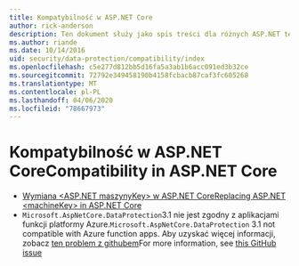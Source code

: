 ```yaml
---
title: Kompatybilność w ASP.NET Core
author: rick-anderson
description: Ten dokument służy jako spis treści dla różnych ASP.NET tematów zgodności ochrony danych Core.
ms.author: riande
ms.date: 10/14/2016
uid: security/data-protection/compatibility/index
ms.openlocfilehash: c5e277d812bb5d16fa5a3ab1b6acc091ed3b32ce
ms.sourcegitcommit: 72792e349458190b4158fcbacb87caf3fc605268
ms.translationtype: MT
ms.contentlocale: pl-PL
ms.lasthandoff: 04/06/2020
ms.locfileid: "78667973"
---
```

# <a name="compatibility-in-aspnet-core"></a><span data-ttu-id="58b12-103">Kompatybilność w ASP.NET Core</span><span class="sxs-lookup"><span data-stu-id="58b12-103">Compatibility in ASP.NET Core</span></span>

* [<span data-ttu-id="58b12-104">Wymiana \<ASP.NET maszynyKey> w ASP.NET Core</span><span class="sxs-lookup"><span data-stu-id="58b12-104">Replacing ASP.NET \<machineKey> in ASP.NET Core</span></span>](xref:security/data-protection/compatibility/replacing-machinekey)
* <span data-ttu-id="58b12-105">`Microsoft.AspNetCore.DataProtection`3.1 nie jest zgodny z aplikacjami funkcji platformy Azure.</span><span class="sxs-lookup"><span data-stu-id="58b12-105">`Microsoft.AspNetCore.DataProtection` 3.1 not compatible with Azure function apps.</span></span> <span data-ttu-id="58b12-106">Aby uzyskać więcej informacji, zobacz [ten problem z githubem](https://github.com/Azure/azure-functions-host/issues/5447)</span><span class="sxs-lookup"><span data-stu-id="58b12-106">For more information, see [this GitHub issue](https://github.com/Azure/azure-functions-host/issues/5447)</span></span>
